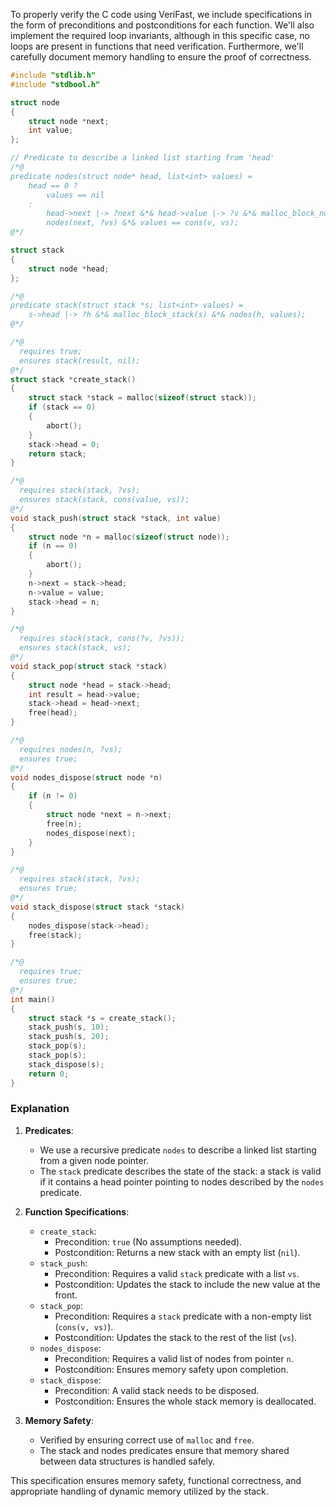 To properly verify the C code using VeriFast, we include specifications in the form of preconditions and postconditions for each function. We'll also implement the required loop invariants, although in this specific case, no loops are present in functions that need verification. Furthermore, we'll carefully document memory handling to ensure the proof of correctness.

```c
#include "stdlib.h"
#include "stdbool.h"

struct node
{
    struct node *next;
    int value;
};

// Predicate to describe a linked list starting from 'head'
/*@
predicate nodes(struct node* head, list<int> values) =
    head == 0 ?
        values == nil
    :
        head->next |-> ?next &*& head->value |-> ?v &*& malloc_block_node(head) &*&
        nodes(next, ?vs) &*& values == cons(v, vs);
@*/

struct stack
{
    struct node *head;
};

/*@
predicate stack(struct stack *s; list<int> values) =
    s->head |-> ?h &*& malloc_block_stack(s) &*& nodes(h, values);
@*/

/*@
  requires true;
  ensures stack(result, nil);
@*/
struct stack *create_stack()
{
    struct stack *stack = malloc(sizeof(struct stack));
    if (stack == 0)
    {
        abort();
    }
    stack->head = 0;
    return stack;
}

/*@
  requires stack(stack, ?vs);
  ensures stack(stack, cons(value, vs));
@*/
void stack_push(struct stack *stack, int value)
{
    struct node *n = malloc(sizeof(struct node));
    if (n == 0)
    {
        abort();
    }
    n->next = stack->head;
    n->value = value;
    stack->head = n;
}

/*@
  requires stack(stack, cons(?v, ?vs));
  ensures stack(stack, vs);
@*/
void stack_pop(struct stack *stack)
{
    struct node *head = stack->head;
    int result = head->value;
    stack->head = head->next;
    free(head);
}

/*@
  requires nodes(n, ?vs);
  ensures true;
@*/
void nodes_dispose(struct node *n)
{
    if (n != 0)
    {
        struct node *next = n->next;
        free(n);
        nodes_dispose(next);
    }
}

/*@
  requires stack(stack, ?vs);
  ensures true;
@*/
void stack_dispose(struct stack *stack)
{
    nodes_dispose(stack->head);
    free(stack);
}

/*@
  requires true;
  ensures true;
@*/
int main()
{
    struct stack *s = create_stack();
    stack_push(s, 10);
    stack_push(s, 20);
    stack_pop(s);
    stack_pop(s);
    stack_dispose(s);
    return 0;
}
```

### Explanation

1. **Predicates**:
   - We use a recursive predicate `nodes` to describe a linked list starting from a given node pointer. 
   - The `stack` predicate describes the state of the stack: a stack is valid if it contains a head pointer pointing to nodes described by the `nodes` predicate.

2. **Function Specifications**:
   - `create_stack`:
     - Precondition: `true` (No assumptions needed).
     - Postcondition: Returns a new stack with an empty list (`nil`).
   - `stack_push`:
     - Precondition: Requires a valid `stack` predicate with a list `vs`.
     - Postcondition: Updates the stack to include the new value at the front.
   - `stack_pop`:
     - Precondition: Requires a `stack` predicate with a non-empty list (`cons(v, vs)`).
     - Postcondition: Updates the stack to the rest of the list (`vs`).
   - `nodes_dispose`:
     - Precondition: Requires a valid list of nodes from pointer `n`.
     - Postcondition: Ensures memory safety upon completion.
   - `stack_dispose`:
     - Precondition: A valid stack needs to be disposed.
     - Postcondition: Ensures the whole stack memory is deallocated.

3. **Memory Safety**: 
   - Verified by ensuring correct use of `malloc` and `free`.
   - The stack and nodes predicates ensure that memory shared between data structures is handled safely. 

This specification ensures memory safety, functional correctness, and appropriate handling of dynamic memory utilized by the stack.
